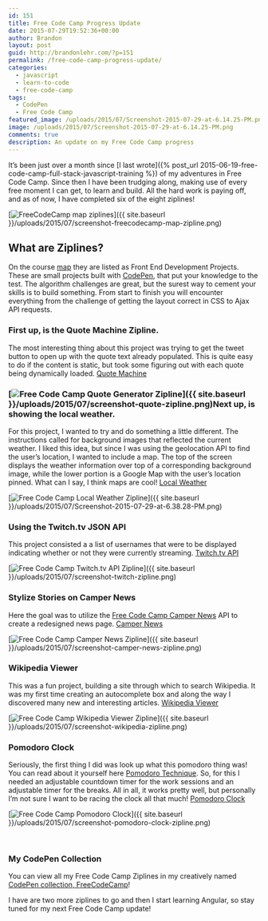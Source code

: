 ```yaml
---
id: 151
title: Free Code Camp Progress Update
date: 2015-07-29T19:52:36+00:00
author: Brandon
layout: post
guid: http://brandonlehr.com/?p=151
permalink: /free-code-camp-progress-update/
categories:
  - javascript
  - learn-to-code
  - free-code-camp
tags:
  - CodePen
  - Free Code Camp
featured_image: /uploads/2015/07/Screenshot-2015-07-29-at-6.14.25-PM.png
image: /uploads/2015/07/Screenshot-2015-07-29-at-6.14.25-PM.png
comments: true
description: An update on my Free Code Camp progress
---
```

It&#8217;s been just over a month since [I last wrote]({% post_url 2015-06-19-free-code-camp-full-stack-javascript-training %}) of my adventures in Free Code Camp. Since then I have been trudging along, making use of every free moment I can get, to learn and build. All the hard work is paying off, and as of now, I have completed six of the eight ziplines!

[<img class="img-rounded img-md img-center" src="{{ site.baseurl }}/uploads/2015/07/screenshot-freecodecamp-map-zipline.png?fit=421%2C320" alt="FreeCodeCamp map ziplines" srcset="{{ site.baseurl }}/uploads/2015/07/screenshot-freecodecamp-map-zipline.png?w=421 421w, {{ site.baseurl }}/uploads/2015/07/screenshot-freecodecamp-map-zipline.png?resize=300%2C228 300w" sizes="(max-width: 421px) 100vw, 421px" data-recalc-dims="1" />]({{ site.baseurl }}/uploads/2015/07/screenshot-freecodecamp-map-zipline.png)

## What are Ziplines?

On the course [map](http://www.freecodecamp.com/map) they are listed as Front End Development Projects. These are small projects built with [CodePen](http://codepen.io), that put your knowledge to the test. The algorithm challenges are great, but the surest way to cement your skills is to build something. From start to finish you will encounter everything from the challenge of getting the layout correct in CSS to Ajax API requests.<!--more-->

### First up, is the Quote Machine Zipline.

The most interesting thing about this project was trying to get the tweet button to open up with the quote text already populated. This is quite easy to do if the content is static, but took some figuring out with each quote being dynamically loaded. [<i class="glyphicon glyphicon-chevron-right"></i> Quote Machine](http://codepen.io/blehr/full/BNxepx)

### [<img class="" src="{{ site.baseurl }}/uploads/2015/07/screenshot-quote-zipline-300x191.png?fit=300%2C191" alt="Free Code Camp Quote Generator Zipline" srcset="{{ site.baseurl }}/uploads/2015/07/screenshot-quote-zipline.png?resize=300%2C191 300w, {{ site.baseurl }}/uploads/2015/07/screenshot-quote-zipline.png?w=672 672w" sizes="(max-width: 300px) 100vw, 300px" data-recalc-dims="1" />]({{ site.baseurl }}/uploads/2015/07/screenshot-quote-zipline.png)Next up, is showing the local weather.

For this project, I wanted to try and do something a little different. The instructions called for background images that reflected the current weather. I liked this idea, but since I was using the geolocation API to find the user&#8217;s location, I wanted to include a map. The top of the screen displays the weather information over top of a corresponding background image, while the lower portion is a Google Map with the user&#8217;s location pinned. What can I say, I think maps are cool! [<i class="glyphicon glyphicon-chevron-right"></i> Local Weather](http://codepen.io/blehr/full/PqaWbV)

[<img class="img-rounded img-border aligncenter wp-image-176 size-full" src="{{ site.baseurl }}/uploads/2015/07/Screenshot-2015-07-29-at-6.38.28-PM-e1438209927877.png?fit=430%2C585" alt="Free Code Camp Local Weather Zipline" srcset="{{ site.baseurl }}/uploads/2015/07/Screenshot-2015-07-29-at-6.38.28-PM-e1438209927877.png?w=430 430w, {{ site.baseurl }}/uploads/2015/07/Screenshot-2015-07-29-at-6.38.28-PM-e1438209927877.png?resize=221%2C300 221w, {{ site.baseurl }}/uploads/2015/07/Screenshot-2015-07-29-at-6.38.28-PM-e1438209927877.png?resize=300%2C408 300w" sizes="(max-width: 430px) 100vw, 430px" data-recalc-dims="1" />]({{ site.baseurl }}/uploads/2015/07/Screenshot-2015-07-29-at-6.38.28-PM.png)

### Using the Twitch.tv JSON API

This project consisted a a list of usernames that were to be displayed indicating whether or not they were currently streaming. [<i class="glyphicon glyphicon-chevron-right"></i> Twitch.tv API](http://codepen.io/blehr/full/WvzXyR)

[<img class="img-rounded aligncenter wp-image-161 size-full" src="{{ site.baseurl }}/uploads/2015/07/screenshot-twitch-zipline.png?fit=523%2C650" alt="Free Code Camp Twitch.tv API Zipline" srcset="{{ site.baseurl }}/uploads/2015/07/screenshot-twitch-zipline.png?w=523 523w, {{ site.baseurl }}/uploads/2015/07/screenshot-twitch-zipline.png?resize=241%2C300 241w, {{ site.baseurl }}/uploads/2015/07/screenshot-twitch-zipline.png?resize=300%2C373 300w" sizes="(max-width: 523px) 100vw, 523px" data-recalc-dims="1" />]({{ site.baseurl }}/uploads/2015/07/screenshot-twitch-zipline.png)

### Stylize Stories on Camper News

Here the goal was to utilize the [Free Code Camp Camper News](http://www.freecodecamp.com/news) API to create a redesigned news page. [<i class="glyphicon glyphicon-chevron-right"></i> Camper News](http://codepen.io/blehr/full/oXMybN)

[<img class="img-rounded aligncenter wp-image-163 size-full" src="{{ site.baseurl }}/uploads/2015/07/screenshot-camper-news-zipline-e1438212615323.png?fit=640%2C414" alt="Free Code Camp Camper News Zipline" srcset="{{ site.baseurl }}/uploads/2015/07/screenshot-camper-news-zipline-e1438212615323.png?w=1008 1008w, {{ site.baseurl }}/uploads/2015/07/screenshot-camper-news-zipline-e1438212615323.png?resize=300%2C194 300w" sizes="(max-width: 640px) 100vw, 640px" data-recalc-dims="1" />]({{ site.baseurl }}/uploads/2015/07/screenshot-camper-news-zipline.png)

### Wikipedia Viewer

This was a fun project, building a site through which to search Wikipedia. It was my first time creating an autocomplete box and along the way I discovered many new and interesting articles. [<i class="glyphicon glyphicon-chevron-right"></i> Wikipedia Viewer](http://codepen.io/blehr/full/oXMVxZ)

[<img class="aligncenter wp-image-159 size-full" src="{{ site.baseurl }}/uploads/2015/07/screenshot-wikipedia-zipline.png?fit=640%2C436" alt="Free Code Camp Wikipedia Viewer Zipline" srcset="{{ site.baseurl }}/uploads/2015/07/screenshot-wikipedia-zipline.png?w=1007 1007w, {{ site.baseurl }}/uploads/2015/07/screenshot-wikipedia-zipline.png?resize=300%2C204 300w" sizes="(max-width: 640px) 100vw, 640px" data-recalc-dims="1" />]({{ site.baseurl }}/uploads/2015/07/screenshot-wikipedia-zipline.png)

### Pomodoro Clock

Seriously, the first thing I did was look up what this pomodoro thing was! You can read about it yourself here [Pomodoro Technique](https://en.wikipedia.org/wiki/Pomodoro_Technique). So, for this I needed an adjustable countdown timer for the work sessions and an adjustable timer for the breaks. All in all, it works pretty well, but personally I&#8217;m not sure I want to be racing the clock all that much! [<i class="glyphicon glyphicon-chevron-right"></i> Pomodoro Clock](http://codepen.io/blehr/full/VLVbZE)

[<img class="aligncenter wp-image-158 size-full" src="{{ site.baseurl }}/uploads/2015/07/screenshot-pomodoro-clock-zipline.png?fit=493%2C350" alt="Free Code Camp Pomodoro Clock" srcset="{{ site.baseurl }}/uploads/2015/07/screenshot-pomodoro-clock-zipline.png?w=493 493w, {{ site.baseurl }}/uploads/2015/07/screenshot-pomodoro-clock-zipline.png?resize=300%2C213 300w" sizes="(max-width: 493px) 100vw, 493px" data-recalc-dims="1" />]({{ site.baseurl }}/uploads/2015/07/screenshot-pomodoro-clock-zipline.png)

&nbsp;

### My CodePen Collection

You can view all my Free Code Camp Ziplines in my creatively named [CodePen collection, FreeCodeCamp](http://codepen.io/collection/nkNxkb/)!

I have are two more ziplines to go and then I start learning Angular, so stay tuned for my next Free Code Camp update!

&nbsp;
